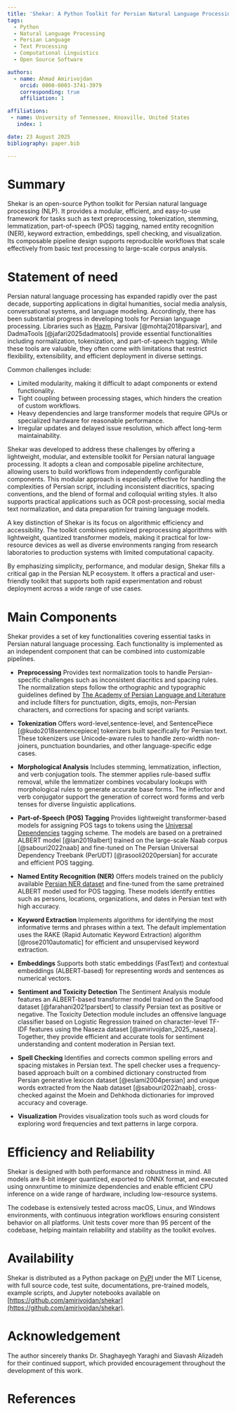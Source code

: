 ```yaml
---
title: 'Shekar: A Python Toolkit for Persian Natural Language Processing'
tags:
  - Python
  - Natural Language Processing
  - Persian Language
  - Text Processing
  - Computational Linguistics
  - Open Source Software

authors:
  - name: Ahmad Amirivojdan
    orcid: 0000-0003-3741-3979
    corresponding: true
    affiliation: 1

affiliations:
 - name: University of Tennessee, Knoxville, United States
   index: 1

date: 23 August 2025
bibliography: paper.bib

---
```


# Summary

Shekar is an open-source Python toolkit for Persian natural language processing (NLP). It provides a modular, efficient, and easy-to-use framework for tasks such as text preprocessing, tokenization, stemming, lemmatization, part-of-speech (POS) tagging, named entity recognition (NER), keyword extraction, embeddings, spell checking, and visualization. Its composable pipeline design supports reproducible workflows that scale effectively from basic text processing to large-scale corpus analysis.

# Statement of need 

Persian natural language processing has expanded rapidly over the past decade, supporting applications in digital humanities, social media analysis, conversational systems, and language modeling. Accordingly, there has been substantial progress in developing tools for Persian language processing. Libraries such as [Hazm](https://github.com/roshan-research/hazm), Parsivar [@mohtaj2018parsivar], and DadmaTools [@jafari2025dadmatools] provide essential functionalities including normalization, tokenization, and part-of-speech tagging. While these tools are valuable, they often come with limitations that restrict flexibility, extensibility, and efficient deployment in diverse settings.

Common challenges include:

- Limited modularity, making it difficult to adapt components or extend functionality.
- Tight coupling between processing stages, which hinders the creation of custom workflows.
- Heavy dependencies and large transformer models that require GPUs or specialized hardware for reasonable performance.
- Irregular updates and delayed issue resolution, which affect long-term maintainability.

Shekar was developed to address these challenges by offering a lightweight, modular, and extensible toolkit for Persian natural language processing. It adopts a clean and composable pipeline architecture, allowing users to build workflows from independently configurable components. This modular approach is especially effective for handling the complexities of Persian script, including inconsistent diacritics, spacing conventions, and the blend of formal and colloquial writing styles. It also supports practical applications such as OCR post-processing, social media text normalization, and data preparation for training language models.

A key distinction of Shekar is its focus on algorithmic efficiency and accessibility. The toolkit combines optimized preprocessing algorithms with lightweight, quantized transformer models, making it practical for low-resource devices as well as diverse environments ranging from research laboratories to production systems with limited computational capacity.

By emphasizing simplicity, performance, and modular design, Shekar fills a critical gap in the Persian NLP ecosystem. It offers a practical and user-friendly toolkit that supports both rapid experimentation and robust deployment across a wide range of use cases.

# Main Components

Shekar provides a set of key functionalities covering essential tasks in Persian natural language processing. Each functionality is implemented as an independent component that can be combined into customizable pipelines.

- **Preprocessing**
Provides text normalization tools to handle Persian-specific challenges such as inconsistent diacritics and spacing rules. The normalization steps follow the orthographic and typographic guidelines defined by [The Academy of Persian Language and Literature](https://apll.ir/) and include filters for punctuation, digits, emojis, non-Persian characters, and corrections for spacing and script variants.

- **Tokenization**
Offers word-level,sentence-level, and SentencePiece [@kudo2018sentencepiece] tokenizers built specifically for Persian text. These tokenizers use Unicode-aware rules to handle zero-width non-joiners, punctuation boundaries, and other language-specific edge cases.

- **Morphological Analysis**
Includes stemming, lemmatization, inflection, and verb conjugation tools. The stemmer applies rule-based suffix removal, while the lemmatizer combines vocabulary lookups with morphological rules to generate accurate base forms. The inflector and verb conjugator support the generation of correct word forms and verb tenses for diverse linguistic applications.

- **Part-of-Speech (POS) Tagging**
Provides lightweight transformer-based models for assigning POS tags to tokens using the [Universal Dependencies](https://universaldependencies.org/u/pos/index.html) tagging scheme. The models are based on a pretrained ALBERT model [@lan2019albert] trained on the large-scale Naab corpus [@sabouri2022naab] and fine-tuned on The Persian Universal Dependency Treebank (PerUDT) [@rasooli2020persian] for accurate and efficient POS tagging.

- **Named Entity Recognition (NER)**
Offers models trained on the publicly available [Persian NER dataset](https://github.com/Text-Mining/Persian-NER)
and fine-tuned from the same pretrained ALBERT model used for POS tagging. These models identify entities such as persons, locations, organizations, and dates in Persian text with high accuracy.

- **Keyword Extraction**
Implements algorithms for identifying the most informative terms and phrases within a text. The default implementation uses the RAKE (Rapid Automatic Keyword Extraction) algorithm [@rose2010automatic] for efficient and unsupervised keyword extraction.

- **Embeddings**
Supports both static embeddings (FastText) and contextual embeddings (ALBERT-based) for representing words and sentences as numerical vectors.

- **Sentiment and Toxicity Detection**
The Sentiment Analysis module features an ALBERT-based transformer model trained on the Snapfood dataset [@farahani2021parsbert] to classify Persian text as positive or negative. The Toxicity Detection module includes an offensive language classifier based on Logistic Regression trained on character-level TF-IDF features using the Naseza dataset [@amirivojdan_2025_naseza]. Together, they provide efficient and accurate tools for sentiment understanding and content moderation in Persian text.

- **Spell Checking**
Identifies and corrects common spelling errors and spacing mistakes in Persian text. The spell checker uses a frequency-based approach built on a combined dictionary constructed from Persian generative lexicon dataset [@eslami2004persian] and unique words extracted from the Naab dataset [@sabouri2022naab], cross-checked against the Moein and Dehkhoda dictionaries for improved accuracy and coverage.

- **Visualization**
Provides visualization tools such as word clouds for exploring word frequencies and text patterns in large corpora.

# Efficiency and Reliability

Shekar is designed with both performance and robustness in mind. All models are 8-bit integer quantized, exported to ONNX format, and executed using onnxruntime to minimize dependencies and enable efficient CPU inference on a wide range of hardware, including low-resource systems.

The codebase is extensively tested across macOS, Linux, and Windows environments, with continuous integration workflows ensuring consistent behavior on all platforms. Unit tests cover more than 95 percent of the codebase, helping maintain reliability and stability as the toolkit evolves.

# Availability

Shekar is distributed as a Python package on [PyPI](https://pypi.org/project/shekar) under the MIT License, with full source code, test suite, documentations, pre-trained models, example scripts, and Jupyter notebooks available on [https://github.com/amirivojdan/shekar](https://github.com/amirivojdan/shekar).


# Acknowledgement

The author sincerely thanks Dr. Shaghayegh Yaraghi and Siavash Alizadeh for their continued support, which provided encouragement throughout the development of this work.

# References
